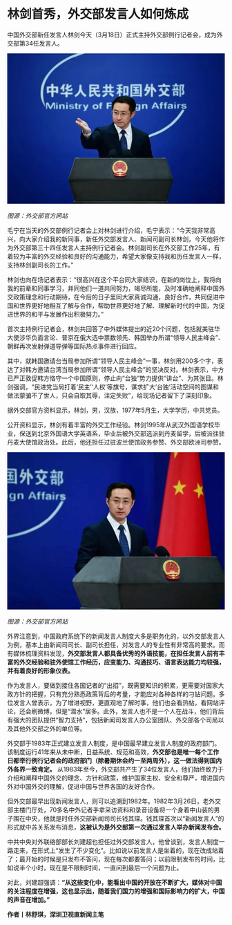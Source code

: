 # 林剑首秀，外交部发言人如何炼成

中国外交部新任发言人林剑今天（3月18日）正式主持外交部例行记者会，成为外交部第34任发言人。

![f30be530799e1833850f5455d4ccbd6f.jpg](https://raw.githubusercontent.com/qqhsx/qqnews_image/main/2024/03/18/林剑首秀，外交部发言人如何炼成/f30be530799e1833850f5455d4ccbd6f.jpg)

 _图源：外交部官方网站_

毛宁在当天的外交部例行记者会上对林剑进行介绍，毛宁表示：“今天我非常高兴，向大家介绍我的新同事，新任外交部发言人、新闻司副司长林剑，今天他将作为外交部第三十四任发言人主持例行记者会。林剑副司长在外交部工作25年，有着较为丰富的外交经验和良好的沟通能力，希望大家像支持我和历任发言人一样，支持林剑副司长的工作。”

林剑也向在场记者表示：“很高兴在这个平台同大家结识，在新的岗位上，我将向我的前辈和同事学习，并同他们一道共同努力，竭尽所能，及时准确地阐释中国外交政策理念和行动期待，在今后的日子里同大家真诚沟通，良好合作，共同促进中国和世界更好地相互了解与合作，帮助世界更好地了解、理解新时代的中国，为促进世界的和平与发展作出积极努力。”

首次主持例行记者会，林剑共回答了中外媒体提出的近20个问题，包括就美驻华大使涉华负面言论、普京在俄大选中票数领先、韩国举办所谓“领导人民主峰会”、朝鲜再次发射弹道导弹等国际热点事件进行回应。

其中，就韩国邀请台当局参加所谓“领导人民主峰会”一事，林剑用200多个字，表达了对韩方邀请台湾当局参加所谓“领导人民主峰会”的坚决反对。林剑表示，中方已严正敦促韩方恪守一个中国原则，停止向“台独”势力提供“讲台”、为其张目。林剑强调，“民进党当局打着‘民主’‘人权’等旗号，谋求扩大‘台独’活动空间的图谋和做法蒙骗不了世人，只会自取其辱，注定失败”，给现场记者留下了深刻印象。

据外交部官方资料显示，林剑，男，汉族，1977年5月生，大学学历，中共党员。

公开资料显示，林剑有着丰富的外交工作经验。林剑1995年从武汉外国语学校毕业，保送到北京外国语大学英语系，毕业后被外交部选派到丹麦留学，后被派往驻丹麦大使馆政治处。此后，他还担任过驻波兰使馆政务参赞、外交部欧洲司参赞。

![d3af14d3abc3697ed919bfb04bf3034d.jpg](https://raw.githubusercontent.com/qqhsx/qqnews_image/main/2024/03/18/林剑首秀，外交部发言人如何炼成/d3af14d3abc3697ed919bfb04bf3034d.jpg)

_图源：外交部官方网站_

外界注意到，中国政府系统下的新闻发言人制度大多是职务化的，以外交部发言人为例，基本上由新闻司司长、副司长担任，对发言人的专业性有非常高的要求。而有媒体梳理资料发现，**外交部发言人都具备优秀的外语技能，在担任发言人前有丰富的外交经验和驻外使馆工作经历，应变能力、沟通技巧、语言表达能力均较强，并有着良好的形象仪表。**

作为发言人，要做到接住各国记者的“出招”，既需要知识的积累，更需要对国家大政方针的把握，只有充分熟悉政策背后的考量，才能应对各种各样的刁钻问题。多位发言人曾表示，为了增进视野，更直观地了解时事，他们也会看热帖，看网站评论，还会刷微博，但是“潜水”居多。此外，发言人也不是一个人在战斗，他们背后有强大的团队提供“智力支持”，包括新闻司发言人办公室团队、外交部各个司局以及其他外交部之外的单位等。

外交部于1983年正式建立发言人制度，是中国最早建立发言人制度的政府部门。该制度运行41年来从未中断，日益系统、规范和高效，**外交部也是唯一每个工作日都举行例行记者会的政府部门（除暑期休会约一至两周外），这一做法得到国内外各界一致肯定。**
从1983年至今，外交部共产生了34位发言人，他们始终致力于介绍和阐释中国外交的理念、方针和政策，维护国家主权、安全和尊严，增进国内外对中国外交的理解，促进中国与世界各国的友好合作。

但外交部最早出现新闻发言人，则可以追溯到1982年。1982年3月26日，老外交部主楼门厅处，70多名中外记者手拿采访资料和录音设备将一个身着中山装的男子围在中央，他就是时任外交部新闻司司长钱其琛。钱其琛首次以“新闻发言人”的形式就中苏关系发布消息，**这被认为是外交部第一次通过发言人举办新闻发布会。**

中共中央对外联络部部长刘建超也担任过外交部发言人，他曾谈到，发言人制度一路走来，在形式上“发生了不少变化”。比如说以前发言人是坐着的，现在改成站着了；最开始的时候是只发布不答问，现在每次都要答问；以前限制发布的时间，比如说半个小时，现在是不限制时间，一直问到最后一个问题为止。

对此，刘建超强调：**“从这些变化中，能看出中国的开放在不断扩大，媒体对中国的关注程度在增强，这也显示出，随着我们国力的增强和国际影响力的扩大，中国的声音在增加。”**

**作者丨林舒琪，深圳卫视直新闻主笔**

